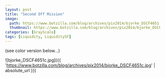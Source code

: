 ```yaml
---
layout: post
title: "Second Off Mission"
image:
  path: https://www.botzilla.com/blog/archives/pix2014/bjorke_DSCF4651.jpg
  thumbnail: https://www.botzilla.com/blog/archives/pix2014/bjorke_DSCF4651.jpg
categories: [GrayScale]
tags: [Liquidity, LiquiditySF]
---
```





(see color version below...)



<!--more-->


![bjorke_DSCF4651c.jpg]({{ 'https://www.botzilla.com/blog/archives/pix2014/bjorke_DSCF4651c.jpg' | absolute_url }})

